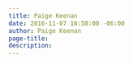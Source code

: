```yaml
---
title: Paige Keenan
date: 2016-11-07 16:58:00 -06:00
author: Paige Keenan
page-title: 
description: 
---
```


